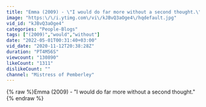 ```yaml
---
title: "Emma (2009) - \"I would do far more without a second thought.\""
image: "https:\/\/i.ytimg.com\/vi\/kJBvQ3aOge4\/hqdefault.jpg"
vid_id: "kJBvQ3aOge4"
categories: "People-Blogs"
tags: ["(2009)","would","without"]
date: "2022-05-01T00:31:40+03:00"
vid_date: "2020-11-12T20:38:28Z"
duration: "PT4M56S"
viewcount: "130890"
likeCount: "1311"
dislikeCount: ""
channel: "Mistress of Pemberley"
---
```

{% raw %}Emma (2009) - "I would do far more without a second thought." {% endraw %}
